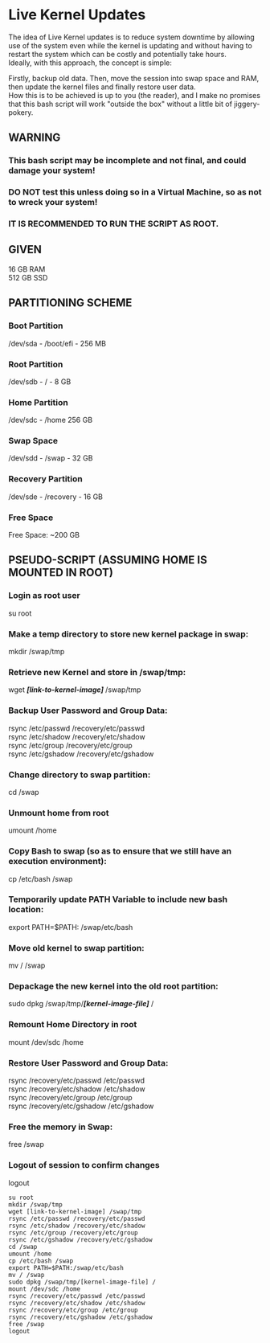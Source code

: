 # Live Kernel Updates
The idea of Live Kernel updates is to reduce system downtime by allowing use of the system even while the kernel is updating and without having to restart the system which can be costly and potentially take hours.  
Ideally, with this approach, the concept is simple:  

Firstly, backup old data. Then, move the session into swap space and RAM, then update the kernel files and finally restore user data.  
How this is to be achieved is up to you (the reader), and I make no promises that this bash script will work "outside the box" without a little bit of jiggery-pokery.  

## WARNING  
### This bash script may be incomplete and not final, and could damage your system!  
### DO NOT test this unless doing so in a Virtual Machine, so as not to wreck your system!

### IT IS RECOMMENDED TO RUN THE SCRIPT AS ROOT.

## GIVEN   
16 GB RAM  
512 GB SSD

## PARTITIONING SCHEME  
### Boot Partition
/dev/sda - /boot/efi - 256 MB
### Root Partition
/dev/sdb - / - 8 GB
### Home Partition
/dev/sdc - /home 256 GB
### Swap Space
/dev/sdd - /swap - 32 GB
### Recovery Partition
/dev/sde - /recovery - 16 GB
### Free Space
Free Space: ~200 GB  

## PSEUDO-SCRIPT (ASSUMING HOME IS MOUNTED IN ROOT)  

### Login as root user  
su root  

### Make a temp directory to store new kernel package in swap:  
mkdir /swap/tmp  

### Retrieve new Kernel and store in /swap/tmp:  
wget ***[link-to-kernel-image]*** /swap/tmp  

### Backup User Password and Group Data:
rsync /etc/passwd /recovery/etc/passwd  
rsync /etc/shadow /recovery/etc/shadow  
rsync /etc/group /recovery/etc/group  
rsync /etc/gshadow /recovery/etc/gshadow

### Change directory to swap partition:  
cd /swap  

### Unmount home from root  
umount /home  

### Copy Bash to swap (so as to ensure that we still have an execution environment):  
cp /etc/bash /swap  

### Temporarily update PATH Variable to include new bash location:   
export PATH=$PATH: /swap/etc/bash

### Move old kernel to swap partition:  
mv / /swap  

### Depackage the new kernel into the old root partition:  
sudo dpkg /swap/tmp/***[kernel-image-file]*** / 

### Remount Home Directory in root  
mount /dev/sdc /home

### Restore User Password and Group Data:
rsync /recovery/etc/passwd /etc/passwd  
rsync /recovery/etc/shadow /etc/shadow  
rsync /recovery/etc/group /etc/group  
rsync /recovery/etc/gshadow /etc/gshadow  

### Free the memory in Swap:  
free /swap  

### Logout of session to confirm changes  
logout   

```
su root
mkdir /swap/tmp
wget [link-to-kernel-image] /swap/tmp
rsync /etc/passwd /recovery/etc/passwd  
rsync /etc/shadow /recovery/etc/shadow  
rsync /etc/group /recovery/etc/group  
rsync /etc/gshadow /recovery/etc/gshadow
cd /swap
umount /home 
cp /etc/bash /swap  
export PATH=$PATH:/swap/etc/bash  
mv / /swap  
sudo dpkg /swap/tmp/[kernel-image-file] /
mount /dev/sdc /home
rsync /recovery/etc/passwd /etc/passwd  
rsync /recovery/etc/shadow /etc/shadow  
rsync /recovery/etc/group /etc/group  
rsync /recovery/etc/gshadow /etc/gshadow 
free /swap
logout
```
